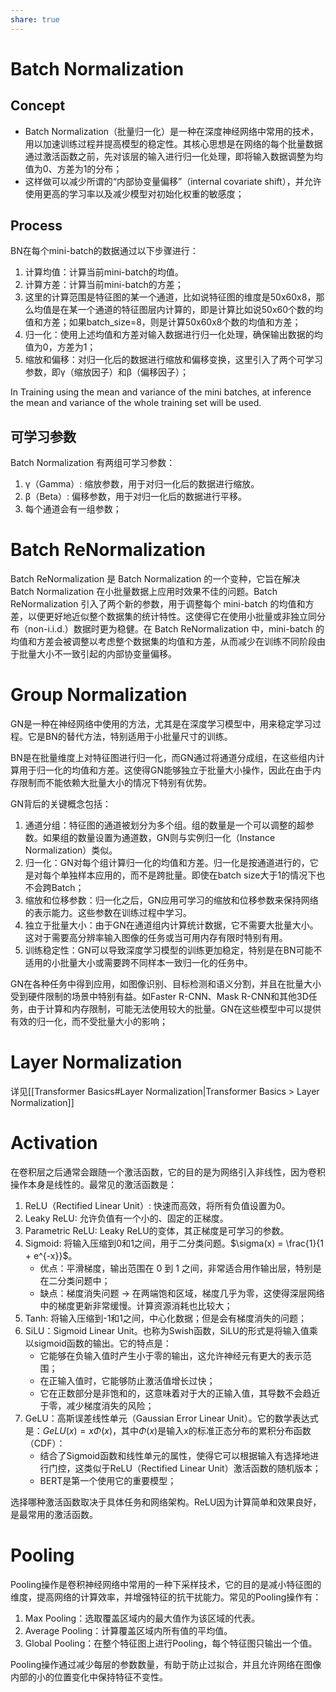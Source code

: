 ```yaml
---
share: true
---
```

# Batch Normalization

## Concept
- Batch Normalization（批量归一化）是一种在深度神经网络中常用的技术，用以加速训练过程并提高模型的稳定性。其核心思想是在网络的每个批量数据通过激活函数之前，先对该层的输入进行归一化处理，即将输入数据调整为均值为0、方差为1的分布；
- 这样做可以减少所谓的“内部协变量偏移”（internal covariate shift），并允许使用更高的学习率以及减少模型对初始化权重的敏感度；

## Process
BN在每个mini-batch的数据通过以下步骤进行：

1. 计算均值：计算当前mini-batch的均值。
2. 计算方差：计算当前mini-batch的方差；
3. 这里的计算范围是特征图的某一个通道，比如说特征图的维度是50x60x8，那么均值是在某一个通道的特征图层内计算的，即是计算比如说50x60个数的均值和方差；如果batch_size=8，则是计算50x60x8个数的均值和方差；
4. 归一化：使用上述均值和方差对输入数据进行归一化处理，确保输出数据的均值为0，方差为1；
5. 缩放和偏移：对归一化后的数据进行缩放和偏移变换，这里引入了两个可学习参数，即γ（缩放因子）和β（偏移因子）；

In Training using the mean and variance of the mini batches, at inference the mean and variance of the whole training set will be used.

## 可学习参数
Batch Normalization 有两组可学习参数：

1. γ（Gamma）: 缩放参数，用于对归一化后的数据进行缩放。
2. β（Beta）: 偏移参数，用于对归一化后的数据进行平移。
3. 每个通道会有一组参数；

# Batch ReNormalization

Batch ReNormalization 是 Batch Normalization 的一个变种，它旨在解决 Batch Normalization 在小批量数据上应用时效果不佳的问题。Batch ReNormalization 引入了两个新的参数，用于调整每个 mini-batch 的均值和方差，以便更好地近似整个数据集的统计特性。这使得它在使用小批量或非独立同分布（non-i.i.d.）数据时更为稳健。在 Batch ReNormalization 中，mini-batch 的均值和方差会被调整以考虑整个数据集的均值和方差，从而减少在训练不同阶段由于批量大小不一致引起的内部协变量偏移。


# Group Normalization

GN是一种在神经网络中使用的方法，尤其是在深度学习模型中，用来稳定学习过程。它是BN的替代方法，特别适用于小批量尺寸的训练。

BN是在批量维度上对特征图进行归一化，而GN通过将通道分成组，在这些组内计算用于归一化的均值和方差。这使得GN能够独立于批量大小操作，因此在由于内存限制而不能依赖大批量大小的情况下特别有优势。

GN背后的关键概念包括：

1. 通道分组：特征图的通道被划分为多个组。组的数量是一个可以调整的超参数。如果组的数量设置为通道数，GN则与实例归一化（Instance Normalization）类似。
2. 归一化：GN对每个组计算归一化的均值和方差。归一化是按通道进行的，它是对每个单独样本应用的，而不是跨批量。即使在batch size大于1的情况下也不会跨Batch；
3. 缩放和位移参数：归一化之后，GN应用可学习的缩放和位移参数来保持网络的表示能力。这些参数在训练过程中学习。
4. 独立于批量大小：由于GN在通道组内计算统计数据，它不需要大批量大小。这对于需要高分辨率输入图像的任务或当可用内存有限时特别有用。
5. 训练稳定性：GN可以导致深度学习模型的训练更加稳定，特别是在BN可能不适用的小批量大小或需要跨不同样本一致归一化的任务中。

GN在各种任务中得到应用，如图像识别、目标检测和语义分割，并且在批量大小受到硬件限制的场景中特别有益。如Faster R-CNN、Mask R-CNN和其他3D任务，由于计算和内存限制，可能无法使用较大的批量。GN在这些模型中可以提供有效的归一化，而不受批量大小的影响；

# Layer Normalization
详见[[Transformer Basics#Layer Normalization|Transformer Basics > Layer Normalization]]

# Activation

在卷积层之后通常会跟随一个激活函数，它的目的是为网络引入非线性，因为卷积操作本身是线性的。最常见的激活函数是：

1. ReLU（Rectified Linear Unit）: 快速而高效，将所有负值设置为0。
2. Leaky ReLU: 允许负值有一个小的、固定的正梯度。
3. Parametric ReLU: Leaky ReLU的变体，其正梯度是可学习的参数。
4. Sigmoid: 将输入压缩到0和1之间，用于二分类问题。$\sigma(x) = \frac{1}{1 + e^{-x}}$。
	- 优点：平滑梯度，输出范围在 0 到 1 之间，非常适合用作输出层，特别是在二分类问题中；
	- 缺点：梯度消失问题 → 在两端饱和区域，梯度几乎为零，这使得深层网络中的梯度更新非常缓慢。计算资源消耗也比较大；
5. Tanh: 将输入压缩到-1和1之间，中心化数据；但是会有梯度消失的问题；
6. SiLU：Sigmoid Linear Unit。也称为Swish函数，SiLU的形式是将输入值乘以sigmoid函数的输出。它的特点是：
	- 它能够在负输入值时产生小于零的输出，这允许神经元有更大的表示范围；
	- 在正输入值时，它能够防止激活值增长过快；
	- 它在正数部分是非饱和的，这意味着对于大的正输入值，其导数不会趋近于零，减少梯度消失的风险；
7. GeLU：高斯误差线性单元（Gaussian Error Linear Unit）。它的数学表达式是：$GeLU(x)=x\Phi(x)$，其中$\Phi(x)$是输入x的标准正态分布的累积分布函数（CDF）：
	- 结合了Sigmoid函数和线性单元的属性，使得它可以根据输入有选择地进行门控，这类似于ReLU（Rectified Linear Unit）激活函数的随机版本；
	- BERT是第一个使用它的重要模型；

选择哪种激活函数取决于具体任务和网络架构。ReLU因为计算简单和效果良好，是最常用的激活函数。

# Pooling

Pooling操作是卷积神经网络中常用的一种下采样技术，它的目的是减小特征图的维度，提高网络的计算效率，并增强特征的抗干扰能力。常见的Pooling操作有：

1. Max Pooling：选取覆盖区域内的最大值作为该区域的代表。
2. Average Pooling：计算覆盖区域内所有值的平均值。
3. Global Pooling：在整个特征图上进行Pooling，每个特征图只输出一个值。

Pooling操作通过减少每层的参数数量，有助于防止过拟合，并且允许网络在图像内部的小的位置变化中保持特征不变性。





